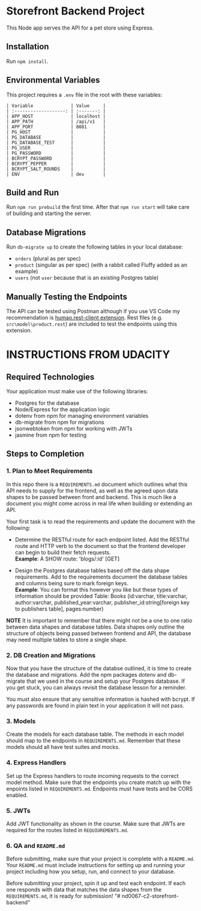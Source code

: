 # Storefront Backend Project
This Node app serves the API for a pet store using Express.

## Installation
Run `npm install`.

## Environmental Variables
This project requires a `.env` file in the root with these variables:
    
    | Variable              | Value     |
    | :-------------------: | :-------: |
    | APP_HOST              | localhost |
    | APP_PATH              | /api/v1   |    
    | APP_PORT              | 8081      |
    | PG_HOST               |           |
    | PG_DATABASE           |           |
    | PG_DATABASE_TEST      |           |
    | PG_USER               |           |
    | PG_PASSWORD           |           |
    | BCRYPT_PASSWORD       |           |
    | BCRYPT_PEPPER         |           |
    | BCRYPT_SALT_ROUNDS    |           |
    | ENV                   | dev       |

## Build and Run
Run `npm run prebuild` the first time.
After that `npm run start` will take care of building and starting the server.

## Database Migrations
Run `db-migrate up` to create the following tables in your local database:
- `orders` (plural as per spec)
- `product` (singular as per spec) (with a rabbit called Fluffy added as an example)
- `users` (not `user` because that is an existing Postgres table)

## Manually Testing the Endpoints
The API can be tested using Postman although if you use VS Code my recommendation is [humao.rest-client extension](https://marketplace.visualstudio.com/items?itemName=humao.rest-client). Rest files (e.g. `src\model\product.rest`) are included to test the endpoints using this extension.



# INSTRUCTIONS FROM UDACITY

## Required Technologies
Your application must make use of the following libraries:
- Postgres for the database
- Node/Express for the application logic
- dotenv from npm for managing environment variables
- db-migrate from npm for migrations
- jsonwebtoken from npm for working with JWTs
- jasmine from npm for testing

## Steps to Completion

### 1. Plan to Meet Requirements

In this repo there is a `REQUIREMENTS.md` document which outlines what this API needs to supply for the frontend, as well as the agreed upon data shapes to be passed between front and backend. This is much like a document you might come across in real life when building or extending an API. 

Your first task is to read the requirements and update the document with the following:
- Determine the RESTful route for each endpoint listed. Add the RESTful route and HTTP verb to the document so that the frontend developer can begin to build their fetch requests.    
**Example**: A SHOW route: 'blogs/:id' [GET] 

- Design the Postgres database tables based off the data shape requirements. Add to the requirements document the database tables and columns being sure to mark foreign keys.   
**Example**: You can format this however you like but these types of information should be provided
Table: Books (id:varchar, title:varchar, author:varchar, published_year:varchar, publisher_id:string[foreign key to publishers table], pages:number)

**NOTE** It is important to remember that there might not be a one to one ratio between data shapes and database tables. Data shapes only outline the structure of objects being passed between frontend and API, the database may need multiple tables to store a single shape. 

### 2.  DB Creation and Migrations

Now that you have the structure of the databse outlined, it is time to create the database and migrations. Add the npm packages dotenv and db-migrate that we used in the course and setup your Postgres database. If you get stuck, you can always revisit the database lesson for a reminder. 

You must also ensure that any sensitive information is hashed with bcrypt. If any passwords are found in plain text in your application it will not pass.

### 3. Models

Create the models for each database table. The methods in each model should map to the endpoints in `REQUIREMENTS.md`. Remember that these models should all have test suites and mocks.

### 4. Express Handlers

Set up the Express handlers to route incoming requests to the correct model method. Make sure that the endpoints you create match up with the enpoints listed in `REQUIREMENTS.md`. Endpoints must have tests and be CORS enabled. 

### 5. JWTs

Add JWT functionality as shown in the course. Make sure that JWTs are required for the routes listed in `REQUIUREMENTS.md`.

### 6. QA and `README.md`

Before submitting, make sure that your project is complete with a `README.md`. Your `README.md` must include instructions for setting up and running your project including how you setup, run, and connect to your database. 

Before submitting your project, spin it up and test each endpoint. If each one responds with data that matches the data shapes from the `REQUIREMENTS.md`, it is ready for submission!
"# nd0067-c2-storefront-backend" 
